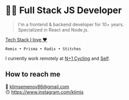 # 👨‍💻 Full Stack JS Developer

> I'm a frontend & backend developer for 10+ years.  
> Specialized in React and Node.js.

[Tech Stack I love ❤️](https://github.com/stars/klimjs/lists/tech-stack-i-love)

`Remix • Prisma • Radix • Stitches`

I currently work remotely at [N+1 Cycling](https://nplus1.cc) and [Self](https://www.selfstudio.se).

## How to reach me
📧 klimsemenov86@gmail.com  
🙃 https://www.instagram.com/klimjs
